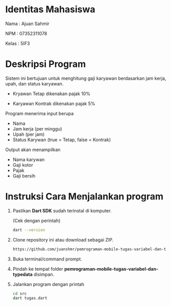 # Identitas Mahasiswa
Nama  : Ajuan Sahmir

NPM   : 07352311078

Kelas : 5IF3

# Deskripsi Program
Sistem ini bertujuan untuk menghitung gaji karyawan berdasarkan jam kerja, upah, dan status karyawan. 

- Kryawan Tetap dikenakan pajak 10%

- Karyawan Kontrak dikenakan pajak 5%

Program menerima input berupa
- Nama
- Jam kerja (per minggu)
- Upah (per jam)
- Status Karywan (true = Tetap, false = Kontrak)

Output akan menampilkan 
- Nama karywan 
- Gaji kotor
- Pajak
- Gaji bersih
  
# Instruksi Cara Menjalankan program
1. Pastikan **Dart SDK** sudah terinstal di komputer.
   
   (Cek dengan perintah)
   ```bash
   dart --version
   ```
2. Clone repository ini atau download sebagai ZIP.
   ```bash
   https://github.com/juanshmr/pemrograman-mobile-tugas-variabel-dan-typedata.git
   ```
3. Buka terminal/command prompt.
4. Pindah ke tempat folder **pemrograman-mobile-tugas-variabel-dan-typedata** disimpan.
5. Jalankan program dengan printah
   ```bash
   cd src
   dart tugas.dart
   
   ```

